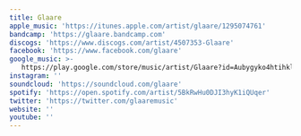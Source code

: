 ```yaml
---
title: Glaare
apple_music: 'https://itunes.apple.com/artist/glaare/1295074761'
bandcamp: 'https://glaare.bandcamp.com'
discogs: 'https://www.discogs.com/artist/4507353-Glaare'
facebook: 'https://www.facebook.com/glaare'
google_music: >-
   https://play.google.com/store/music/artist/Glaare?id=Aubygyko4htihkle5gbnpznscz4
instagram: ''
soundcloud: 'https://soundcloud.com/glaare'
spotify: 'https://open.spotify.com/artist/5BkRwHu0DJI3hyK1iQUqer'
twitter: 'https://twitter.com/glaaremusic'
website: ''
youtube: ''
---
```

